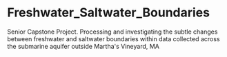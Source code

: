 # Freshwater_Saltwater_Boundaries
Senior Capstone Project. Processing and investigating the subtle changes between freshwater and saltwater boundaries within data collected across the submarine aquifer outside Martha's Vineyard, MA
